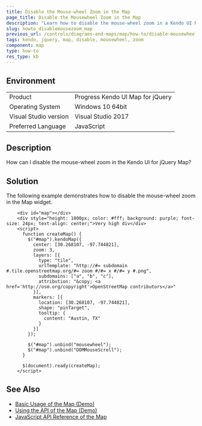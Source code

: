 ```yaml
---
title: Disable the Mouse-wheel Zoom in the Map
page_title: Disable the Mousewheel Zoom in the Map
description: "Learn how to disable the mouse-wheel zoom in a Kendo UI Map widget."
slug: howto_disablemousezoom_map
previous_url: /controls/diagrams-and-maps/map/how-to/disable-mousewheel-zoom
tags: kendo, jquery, map, disable, mousewheel, zoom
component: map
type: how-to
res_type: kb
---
```


## Environment

<table>
 <tr>
  <td>Product</td>
  <td>Progress Kendo UI Map for jQuery</td>
 </tr>
 <tr>
  <td>Operating System</td>
  <td>Windows 10 64bit</td>
 </tr>
 <tr>
  <td>Visual Studio version</td>
  <td>Visual Studio 2017</td>
 </tr>
 <tr>
  <td>Preferred Language</td>
  <td>JavaScript</td>
 </tr>
</table>

## Description

How can I disable the mouse-wheel zoom in the Kendo UI for jQuery Map?

## Solution

The following example demonstrates how to disable the mouse-wheel zoom in the Map widget.

```dojo
    <div id="map"></div>
    <div style="height: 1000px; color: #fff; background: purple; font-size: 24px; text-align: center;">Very high div</div>
    <script>
      function createMap() {
        $("#map").kendoMap({
          center: [30.268107, -97.744821],
          zoom: 3,
          layers: [{
            type: "tile",
            urlTemplate: "http://#= subdomain #.tile.openstreetmap.org/#= zoom #/#= x #/#= y #.png",
            subdomains: ["a", "b", "c"],
            attribution: "&copy; <a href='http://osm.org/copyright'>OpenStreetMap contributors</a>"
          }],
          markers: [{
            location: [30.268107, -97.744821],
            shape: "pinTarget",
            tooltip: {
              content: "Austin, TX"
            }
          }]
        });          

        $("#map").unbind("mousewheel");
		$("#map").unbind("DOMMouseScroll");
      }

      $(document).ready(createMap);
    </script>
```

## See Also

* [Basic Usage of the Map (Demo)](https://demos.telerik.com/kendo-ui/map/index)
* [Using the API of the Map (Demo)](https://demos.telerik.com/kendo-ui/map/api)
* [JavaScript API Reference of the Map](/api/javascript/dataviz/ui/map)
